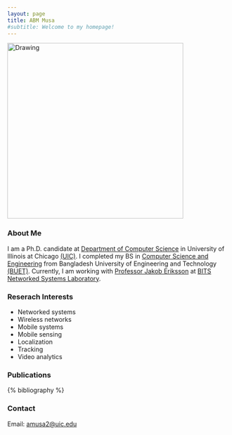 ```yaml
---
layout: page
title: ABM Musa
#subtitle: Welcome to my homepage!
---
```


<img src="{{ site.baseurl }}/img/profile3.jpg" alt="Drawing" style="width: 400px;"/>

### About Me
I am a Ph.D. candidate at [Department of Computer Science](https://www.cs.uic.edu) in University of Illinois at Chicago [(UIC)](https://www.uic.edu). I completed my BS in [Computer Science and Engineering](https://cse.buet.ac.bd) from Bangladesh University of Engineering and Technology [(BUET)](http://www.buet.ac.bd). Currently, I am working with [Professor Jakob Eriksson](https://www.cs.uic.edu/Jakob) at [BITS Networked Systems Laboratory](https://www.cs.uic.edu/Bits).

### Reserach Interests
- Networked systems
- Wireless networks
- Mobile systems
- Mobile sensing
- Localization
- Tracking
- Video analytics

### Publications
{% bibliography %}

### Contact
Email: [amusa2@uic.edu](mailto:amusa2@uic.edu)

